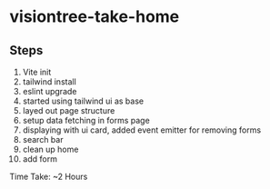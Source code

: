# visiontree-take-home

## Steps

1. Vite init
2. tailwind install
3. eslint upgrade
4. started using tailwind ui as base
5. layed out page structure
6. setup data fetching in forms page
7. displaying with ui card, added event emitter for removing forms
8. search bar
9. clean up home
10. add form

Time Take: ~2 Hours
